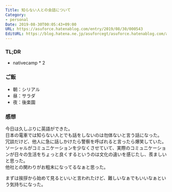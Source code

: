 ```yaml
---
Title: 知らない人との会話について
Category:
- personal
Date: 2019-08-30T00:05:43+09:00
URL: https://asuforce.hatenablog.com/entry/2019/08/30/000543
EditURL: https://blog.hatena.ne.jp/asuforcegt/asuforce.hatenablog.com/atom/entry/26006613409273025
---
```


### TL;DR

- nativecamp * 2

### ご飯

- 朝：シリアル
- 昼：サラダ
- 夜：後楽園

###  感想

今日は久しぶりに英語ができた。  
日本の電車では知らない人とでも話をしないのは勿体ないと言う話になった。  
冗談だけど、他人に急に話しかけたら警察を呼ばれると言ったら爆笑していた。  
ソーシャルがコミュニケーションを少なくさせていて、実際のコミュニケーションが日々の生活をちょっと良くするというのは文化の違いを感じたし、羨ましいと思った。  
他社との関わりがお粗末になってるなぁと思った。

まずは挨拶から始めて見るといいと言われたけど、難しいなぁでもいいなぁという気持ちになった。
